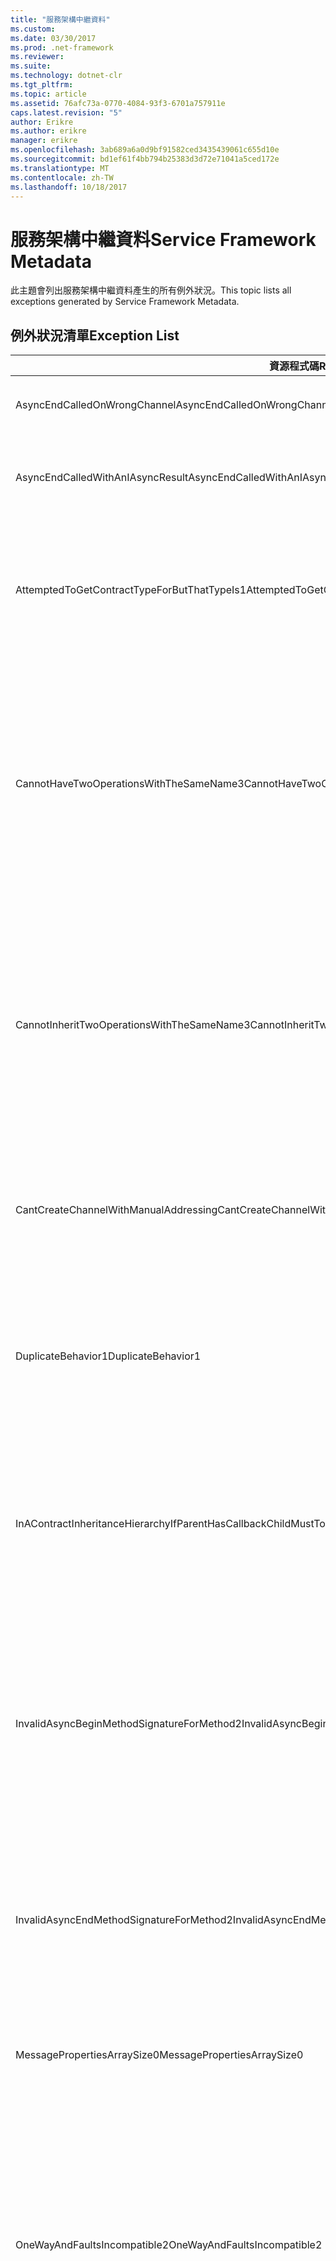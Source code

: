 ```yaml
---
title: "服務架構中繼資料"
ms.custom: 
ms.date: 03/30/2017
ms.prod: .net-framework
ms.reviewer: 
ms.suite: 
ms.technology: dotnet-clr
ms.tgt_pltfrm: 
ms.topic: article
ms.assetid: 76afc73a-0770-4084-93f3-6701a757911e
caps.latest.revision: "5"
author: Erikre
ms.author: erikre
manager: erikre
ms.openlocfilehash: 3ab689a6a0d9bf91582ced3435439061c655d10e
ms.sourcegitcommit: bd1ef61f4bb794b25383d3d72e71041a5ced172e
ms.translationtype: MT
ms.contentlocale: zh-TW
ms.lasthandoff: 10/18/2017
---
```

# <a name="service-framework-metadata"></a><span data-ttu-id="88a1b-102">服務架構中繼資料</span><span class="sxs-lookup"><span data-stu-id="88a1b-102">Service Framework Metadata</span></span>
<span data-ttu-id="88a1b-103">此主題會列出服務架構中繼資料產生的所有例外狀況。</span><span class="sxs-lookup"><span data-stu-id="88a1b-103">This topic lists all exceptions generated by Service Framework Metadata.</span></span>  
  
## <a name="exception-list"></a><span data-ttu-id="88a1b-104">例外狀況清單</span><span class="sxs-lookup"><span data-stu-id="88a1b-104">Exception List</span></span>  
  
|<span data-ttu-id="88a1b-105">資源程式碼</span><span class="sxs-lookup"><span data-stu-id="88a1b-105">Resource Code</span></span>|<span data-ttu-id="88a1b-106">資源字串</span><span class="sxs-lookup"><span data-stu-id="88a1b-106">Resource String</span></span>|  
|-------------------|---------------------|  
|<span data-ttu-id="88a1b-107">AsyncEndCalledOnWrongChannel</span><span class="sxs-lookup"><span data-stu-id="88a1b-107">AsyncEndCalledOnWrongChannel</span></span>|<span data-ttu-id="88a1b-108">在錯誤的通道上呼叫非同步 End。</span><span class="sxs-lookup"><span data-stu-id="88a1b-108">An asynchronous End was called on the wrong channel.</span></span>|  
|<span data-ttu-id="88a1b-109">AsyncEndCalledWithAnIAsyncResult</span><span class="sxs-lookup"><span data-stu-id="88a1b-109">AsyncEndCalledWithAnIAsyncResult</span></span>|<span data-ttu-id="88a1b-110">透過不同的 Begin 方法，使用 IAsyncResult 來呼叫非同步 End。</span><span class="sxs-lookup"><span data-stu-id="88a1b-110">An asynchronous End was called with an IAsyncResult from a different Begin method.</span></span>|  
|<span data-ttu-id="88a1b-111">AttemptedToGetContractTypeForButThatTypeIs1</span><span class="sxs-lookup"><span data-stu-id="88a1b-111">AttemptedToGetContractTypeForButThatTypeIs1</span></span>|<span data-ttu-id="88a1b-112">嘗試取得指定之項目的合約類型。此類型不是 ServiceContract 而且並未繼承 ServiceContract。</span><span class="sxs-lookup"><span data-stu-id="88a1b-112">Attempted to get contract type for the specified.The type is not a ServiceContract and it does not inherit a ServiceContract.</span></span>|  
|<span data-ttu-id="88a1b-113">CannotHaveTwoOperationsWithTheSameName3</span><span class="sxs-lookup"><span data-stu-id="88a1b-113">CannotHaveTwoOperationsWithTheSameName3</span></span>|<span data-ttu-id="88a1b-114">在同一份合約中，不可有兩個同名的作業。</span><span class="sxs-lookup"><span data-stu-id="88a1b-114">Cannot have two operations in the same contract with the same name.</span></span> <span data-ttu-id="88a1b-115">指定之類型中的指定方法違反此規則。</span><span class="sxs-lookup"><span data-stu-id="88a1b-115">The specified methods in the specified type violate this rule.</span></span> <span data-ttu-id="88a1b-116">藉由變更方法名稱或使用 OperationContractAttribute 的 Name 屬性，變更其中一項作業的名稱。</span><span class="sxs-lookup"><span data-stu-id="88a1b-116">Change the name of one of the operations by changing the method name or by using the Name property of OperationContractAttribute.</span></span>|  
|<span data-ttu-id="88a1b-117">CannotInheritTwoOperationsWithTheSameName3</span><span class="sxs-lookup"><span data-stu-id="88a1b-117">CannotInheritTwoOperationsWithTheSameName3</span></span>|<span data-ttu-id="88a1b-118">無法繼承同名的兩個不同作業。</span><span class="sxs-lookup"><span data-stu-id="88a1b-118">Cannot inherit two different operations with the same name.</span></span> <span data-ttu-id="88a1b-119">來自指定之合約的指定作業違反此規則。</span><span class="sxs-lookup"><span data-stu-id="88a1b-119">The specified operation from the specified contracts violate this rule.</span></span> <span data-ttu-id="88a1b-120">藉由變更方法名稱或使用 OperationContractAttribute 的 Name 屬性，變更其中一項作業的名稱。</span><span class="sxs-lookup"><span data-stu-id="88a1b-120">Change the name of one of the operations by changing the method name or by using the Name property of OperationContractAttribute.</span></span>|  
|<span data-ttu-id="88a1b-121">CantCreateChannelWithManualAddressing</span><span class="sxs-lookup"><span data-stu-id="88a1b-121">CantCreateChannelWithManualAddressing</span></span>|<span data-ttu-id="88a1b-122">無法為需要要求/回覆的合約與需要手動定址的繫結建立通道，但是僅支援雙工通訊。</span><span class="sxs-lookup"><span data-stu-id="88a1b-122">Cannot create a channel for a contract that requires a request/reply and a binding that requires manual addressing but only supports duplex communication.</span></span>|  
|<span data-ttu-id="88a1b-123">DuplicateBehavior1</span><span class="sxs-lookup"><span data-stu-id="88a1b-123">DuplicateBehavior1</span></span>|<span data-ttu-id="88a1b-124">無法將值新增至集合。</span><span class="sxs-lookup"><span data-stu-id="88a1b-124">The value cannot be added to the collection.</span></span> <span data-ttu-id="88a1b-125">集合已經包含具有相同指定之類型的項目。</span><span class="sxs-lookup"><span data-stu-id="88a1b-125">The collection already contains an item of the same specified type.</span></span> <span data-ttu-id="88a1b-126">此集合僅針對每個類型支援一個執行個體。</span><span class="sxs-lookup"><span data-stu-id="88a1b-126">This collection only supports one instance of each type.</span></span>|  
|<span data-ttu-id="88a1b-127">InAContractInheritanceHierarchyIfParentHasCallbackChildMustToo</span><span class="sxs-lookup"><span data-stu-id="88a1b-127">InAContractInheritanceHierarchyIfParentHasCallbackChildMustToo</span></span>|<span data-ttu-id="88a1b-128">由於指定的基礎服務合約具有指定的回呼合約，指定的衍生服務合約必須同時將指定的類型或是衍生的類型指定為回呼合約。</span><span class="sxs-lookup"><span data-stu-id="88a1b-128">Because the specified base service contract has a specified callback contract, the specified derived service contract must also specify either the specified type, or a derived type as its callback contract.</span></span>|  
|<span data-ttu-id="88a1b-129">InvalidAsyncBeginMethodSignatureForMethod2</span><span class="sxs-lookup"><span data-stu-id="88a1b-129">InvalidAsyncBeginMethodSignatureForMethod2</span></span>|<span data-ttu-id="88a1b-130">在指定的 ServiceContract 類型中，指定之方法的無效非同步 Begin 方法簽章。</span><span class="sxs-lookup"><span data-stu-id="88a1b-130">Invalid asynchronous Begin method signature for the specified method in the specified ServiceContract type.</span></span> <span data-ttu-id="88a1b-131">您的 Begin 方法必須將 AsyncCallback 與某個物件當成最後兩個引數，並傳回 IAsyncResult。</span><span class="sxs-lookup"><span data-stu-id="88a1b-131">Your begin method must take an AsyncCallback and an object as the last two arguments and return an IAsyncResult.</span></span>|  
|<span data-ttu-id="88a1b-132">InvalidAsyncEndMethodSignatureForMethod2</span><span class="sxs-lookup"><span data-stu-id="88a1b-132">InvalidAsyncEndMethodSignatureForMethod2</span></span>|<span data-ttu-id="88a1b-133">在指定的 ServiceContract 類型中，指定之方法的無效非同步 End 方法簽章。</span><span class="sxs-lookup"><span data-stu-id="88a1b-133">Invalid asynchronous End method signature for the specified method in the specified ServiceContract type.</span></span> <span data-ttu-id="88a1b-134">您的 End 方法必須將 IAsyncResult 當成最後一個引數。</span><span class="sxs-lookup"><span data-stu-id="88a1b-134">Your end method must take an IAsyncResult as the last argument.</span></span>|  
|<span data-ttu-id="88a1b-135">MessagePropertiesArraySize0</span><span class="sxs-lookup"><span data-stu-id="88a1b-135">MessagePropertiesArraySize0</span></span>|<span data-ttu-id="88a1b-136">傳遞的陣列沒有足夠的空間來容納此集合所包含的全部屬性。</span><span class="sxs-lookup"><span data-stu-id="88a1b-136">The array that was passed does not have enough space to hold all the properties contained by this collection.</span></span>|  
|<span data-ttu-id="88a1b-137">OneWayAndFaultsIncompatible2</span><span class="sxs-lookup"><span data-stu-id="88a1b-137">OneWayAndFaultsIncompatible2</span></span>|<span data-ttu-id="88a1b-138">所指定類型中的指定方法會標示為 IsOneWay=true 並宣告一個或多個 FaultContractAttributes。</span><span class="sxs-lookup"><span data-stu-id="88a1b-138">The specified method in the specified type is marked as IsOneWay=true and declares one or more FaultContractAttributes.</span></span> <span data-ttu-id="88a1b-139">單向方法無法宣告 FaultContractAttributes。</span><span class="sxs-lookup"><span data-stu-id="88a1b-139">One-way methods cannot declare FaultContractAttributes.</span></span> <span data-ttu-id="88a1b-140">請將 IsOneWay 變更為 false 或是移除 FaultContractAttributes。</span><span class="sxs-lookup"><span data-stu-id="88a1b-140">Change IsOneWay to false or remove the FaultContractAttributes.</span></span>|  
|<span data-ttu-id="88a1b-141">UnsupportedWSDLOnlyOneMessage</span><span class="sxs-lookup"><span data-stu-id="88a1b-141">UnsupportedWSDLOnlyOneMessage</span></span>|<span data-ttu-id="88a1b-142">不支援的 Web 服務描述語言。</span><span class="sxs-lookup"><span data-stu-id="88a1b-142">Unsupported Web Services Description Language.</span></span> <span data-ttu-id="88a1b-143">針對錯誤訊息僅支援一個訊息部分。</span><span class="sxs-lookup"><span data-stu-id="88a1b-143">Only one message part is supported for fault messages.</span></span> <span data-ttu-id="88a1b-144">此錯誤訊息參考了一個以上的訊息部分。</span><span class="sxs-lookup"><span data-stu-id="88a1b-144">This fault message refers to more than one message part.</span></span> <span data-ttu-id="88a1b-145">如果您具有 Web 服務描述語言檔的編輯存取權限，則可以藉由移除額外的訊息部分，讓錯誤訊息僅參考一個部分來解決這個問題。</span><span class="sxs-lookup"><span data-stu-id="88a1b-145">If you have edit access to the Web Services Description Language file, you can fix the problem by removing the extra message parts such that fault message references just one part.</span></span>|  
|<span data-ttu-id="88a1b-146">UnsupportedWSDLTheFault</span><span class="sxs-lookup"><span data-stu-id="88a1b-146">UnsupportedWSDLTheFault</span></span>|<span data-ttu-id="88a1b-147">不支援的 Web 服務描述語言。</span><span class="sxs-lookup"><span data-stu-id="88a1b-147">Unsupported Web Services Description Language.</span></span> <span data-ttu-id="88a1b-148">錯誤訊息部分必須參考一個項目。</span><span class="sxs-lookup"><span data-stu-id="88a1b-148">The fault message part must reference an element.</span></span> <span data-ttu-id="88a1b-149">此錯誤訊息並未參考項目。</span><span class="sxs-lookup"><span data-stu-id="88a1b-149">This fault message does not refer to an element.</span></span> <span data-ttu-id="88a1b-150">如果您具有 Web 服務定義語言文件的編輯存取權限，則可以透過使用 'element' 屬性來參考結構描述項目以解決這個問題。</span><span class="sxs-lookup"><span data-stu-id="88a1b-150">If you have edit access to the Web Services Definition Language document, you can fix the problem by referencing a schema element using the 'element' attribute.</span></span>|  
|<span data-ttu-id="88a1b-151">WsdlImportErrorDependencyDetail</span><span class="sxs-lookup"><span data-stu-id="88a1b-151">WsdlImportErrorDependencyDetail</span></span>|<span data-ttu-id="88a1b-152">匯入其他指定值所依存的指定項目時發生錯誤。</span><span class="sxs-lookup"><span data-stu-id="88a1b-152">An error occurred while importing the specified that the other specified value is dependent on.</span></span> <span data-ttu-id="88a1b-153">同時指定了 Xpath。</span><span class="sxs-lookup"><span data-stu-id="88a1b-153">The Xpath is also specified.</span></span>|  
|<span data-ttu-id="88a1b-154">XsdMissingRequiredAttribute1</span><span class="sxs-lookup"><span data-stu-id="88a1b-154">XsdMissingRequiredAttribute1</span></span>|<span data-ttu-id="88a1b-155">缺少指定的必要屬性。</span><span class="sxs-lookup"><span data-stu-id="88a1b-155">Missing the specified required attribute.</span></span>|
